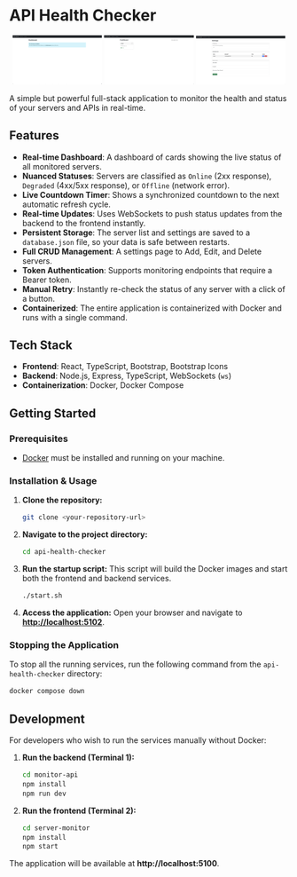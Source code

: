 
# API Health Checker

<p align="center">
  <img src="./assets/dashboard-without-servers.png" width="32%" alt="Dashboard without servers">
  <img src="./assets/dashboard.png" width="32%" alt="Dashboard with servers">
  <img src="./assets/setting.png" width="32%" alt="Settings page">
</p>

A simple but powerful full-stack application to monitor the health and status of your servers and APIs in real-time.

## Features

- **Real-time Dashboard**: A dashboard of cards showing the live status of all monitored servers.
- **Nuanced Statuses**: Servers are classified as `Online` (2xx response), `Degraded` (4xx/5xx response), or `Offline` (network error).
- **Live Countdown Timer**: Shows a synchronized countdown to the next automatic refresh cycle.
- **Real-time Updates**: Uses WebSockets to push status updates from the backend to the frontend instantly.
- **Persistent Storage**: The server list and settings are saved to a `database.json` file, so your data is safe between restarts.
- **Full CRUD Management**: A settings page to Add, Edit, and Delete servers.
- **Token Authentication**: Supports monitoring endpoints that require a Bearer token.
- **Manual Retry**: Instantly re-check the status of any server with a click of a button.
- **Containerized**: The entire application is containerized with Docker and runs with a single command.

## Tech Stack

- **Frontend**: React, TypeScript, Bootstrap, Bootstrap Icons
- **Backend**: Node.js, Express, TypeScript, WebSockets (`ws`)
- **Containerization**: Docker, Docker Compose

## Getting Started

### Prerequisites

- [Docker](https://www.docker.com/get-started) must be installed and running on your machine.

### Installation & Usage

1. **Clone the repository:**
   ```bash
   git clone <your-repository-url>
   ```

2. **Navigate to the project directory:**
   ```bash
   cd api-health-checker
   ```

3. **Run the startup script:**
   This script will build the Docker images and start both the frontend and backend services.
   ```bash
   ./start.sh
   ```

4. **Access the application:**
   Open your browser and navigate to **[http://localhost:5102](http://localhost:5102)**.

### Stopping the Application

To stop all the running services, run the following command from the `api-health-checker` directory:

```bash
docker compose down
```

## Development

For developers who wish to run the services manually without Docker:

1. **Run the backend (Terminal 1):**
   ```bash
   cd monitor-api
   npm install
   npm run dev
   ```

2. **Run the frontend (Terminal 2):**
   ```bash
   cd server-monitor
   npm install
   npm start
   ```

The application will be available at **http://localhost:5100**.

